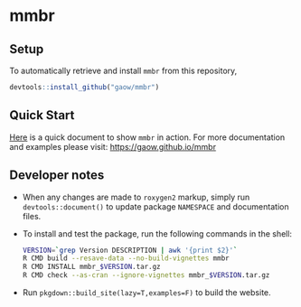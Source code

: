 # mmbr

## Setup

To automatically retrieve and install `mmbr` from this repository,

   ```R
   devtools::install_github("gaow/mmbr")
   ```

## Quick Start

[Here](https://gaow.github.io/mmbr/articles/prediction.html) is a quick document to show `mmbr` in action.
For more documentation and examples please visit: https://gaow.github.io/mmbr

## Developer notes

+ When any changes are made to `roxygen2` markup, simply run 
`devtools::document()` to update package `NAMESPACE`
and documentation files.

+ To install and test the package, run the following commands
in the shell:

    ```bash
    VERSION=`grep Version DESCRIPTION | awk '{print $2}'`
    R CMD build --resave-data --no-build-vignettes mmbr
    R CMD INSTALL mmbr_$VERSION.tar.gz
    R CMD check --as-cran --ignore-vignettes mmbr_$VERSION.tar.gz
    ```

+ Run `pkgdown::build_site(lazy=T,examples=F)` to build the website.

